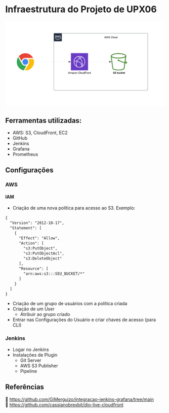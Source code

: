 # Infraestrutura do Projeto de UPX06 

![infra-site](./Midias/Fluxo%20estrutural%20de%20aplicativos%20web%20AWS.png)

## Ferramentas utilizadas:
- AWS: S3, CloudFront, EC2
- GitHub
- Jenkins
- Grafana
- Prometheus

## Configurações
### AWS
#### IAM
- Criação de uma nova política para acesso ao S3. Exemplo:
```
{
  "Version": "2012-10-17",
  "Statement": [
    {
      "Effect": "Allow",
      "Action": [
        "s3:PutObject",
        "s3:PutObjectAcl",
        "s3:DeleteObject"
      ],
      "Resource": [
        "arn:aws:s3:::SEU_BUCKET/*"
      ]
    }
  ]
}
```
- Criação de um grupo de usuários com a política criada
- Criação de um User
    - Atribuir ao grupo criado
- Entrar nas Configurações do Usuário e criar chaves de acesso (para CLI)

### Jenkins
- Logar no Jenkins
- Instalações de Plugin
  - Git Server
  - AWS S3 Publisher
  - Pipeline 


## Referências
:link: https://github.com/GiMerguizo/integracao-jenkins-grafana/tree/main <br>
:link: https://github.com/cassianobrexbit/dio-live-cloudfront